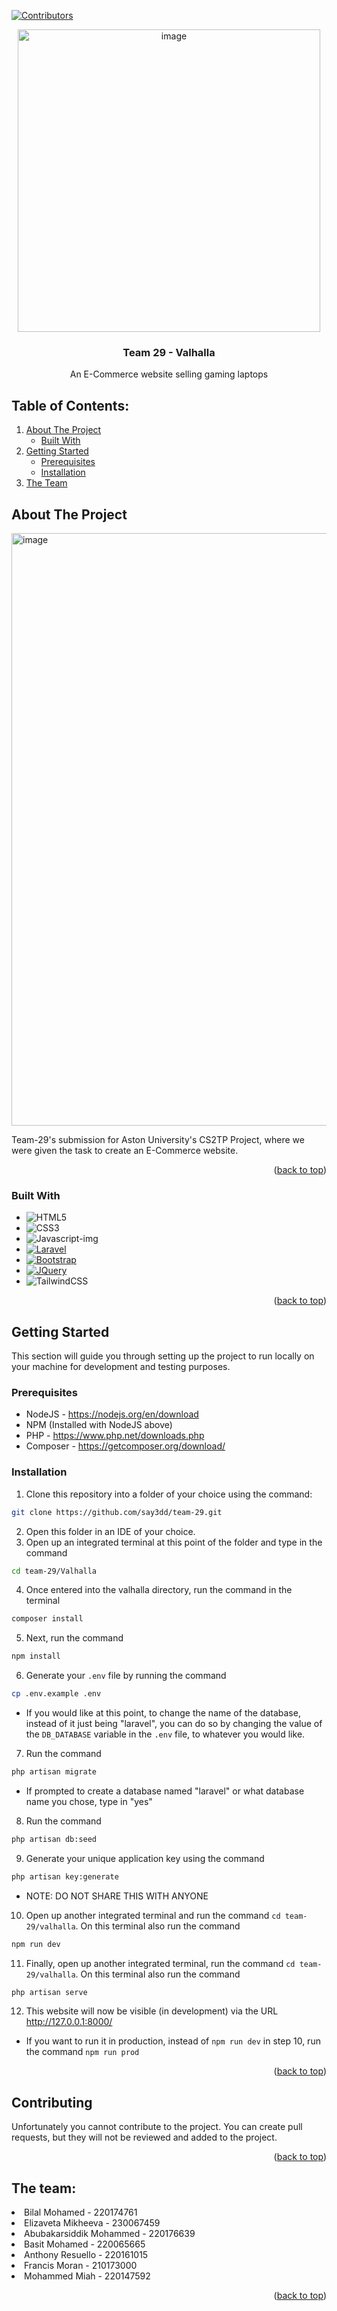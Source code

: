 <!-- PROJECT SHIELDS -->
[![Contributors][contributors-shield]][contributors-url]
<!-- PROJECT LOGO -->
<div align="center">
  <a href="https://github.com/say3dd/team-29">
    <img width="484" alt="image" src="https://github.com/say3dd/team-29/assets/123840502/1d84db3a-2dd4-415a-ac06-d452e7ca4497">
  </a>

<h3 align="center">Team 29 - Valhalla</h3>

  <p align="center">
    An E-Commerce website selling gaming laptops
    <br/>
  </p>
</div>



<!-- TABLE OF CONTENTS -->
## Table of Contents:
  <ol>
    <li>
      <a href="#about-the-project">About The Project</a>
      <ul>
        <li><a href="#built-with">Built With</a></li>
      </ul>
    </li>
    <li>
      <a href="#getting-started">Getting Started</a>
      <ul>
        <li><a href="#prerequisites">Prerequisites</a></li>
        <li><a href="#installation">Installation</a></li>
      </ul>
    </li>
    <li><a href="#the-team">The Team</a></li>
  </ol>



<!-- ABOUT THE PROJECT -->
## About The Project

<img width="948" alt="image" src="https://github.com/say3dd/team-29/assets/123840502/52e85bbf-0e23-446e-91d5-bb2888d969d2">

Team-29's submission for Aston University's CS2TP Project, where we were given the task to create an E-Commerce website.

<p align="right">(<a href="#readme-top">back to top</a>)</p>



### Built With
* ![HTML5]
* ![CSS3]
* ![Javascript-img]
* [![Laravel][Laravel.com]][Laravel-url]
* [![Bootstrap][Bootstrap.com]][Bootstrap-url]
* [![JQuery][JQuery.com]][JQuery-url]
* ![TailwindCSS]

<p align="right">(<a href="#readme-top">back to top</a>)</p>


<!-- GETTING STARTED -->
## Getting Started

This section will guide you through setting up the project to run locally on your machine for development and testing purposes.

### Prerequisites

* NodeJS - https://nodejs.org/en/download
* NPM (Installed with NodeJS above)
* PHP - https://www.php.net/downloads.php
* Composer - https://getcomposer.org/download/

### Installation

1. Clone this repository into a folder of your choice using the command:
```sh
git clone https://github.com/say3dd/team-29.git
```
2. Open this folder in an IDE of your choice.
3. Open up an integrated terminal at this point of the folder and type in the command
 ```sh
cd team-29/Valhalla 
```
4. Once entered into the valhalla directory, run the command in the terminal
```sh
composer install
```
5. Next, run the command 
```sh
npm install
```
6. Generate your `.env` file by running the command
```sh
cp .env.example .env
```
   - If you would like at this point, to change the name of the database, instead of it just being "laravel", you can do so by changing the value of the `DB_DATABASE` variable in the `.env` file, to whatever you would like.
7. Run the command
```sh
php artisan migrate
```
  - If prompted to create a database named "laravel" or what database name you chose, type in "yes"
8. Run the command
```sh
php artisan db:seed
```
9. Generate your unique application key using the command
```sh
php artisan key:generate
```
  - NOTE: DO NOT SHARE THIS WITH ANYONE
10. Open up another integrated terminal and run the command `cd team-29/valhalla`. On this terminal also run the command
```sh
npm run dev
```
11. Finally, open up another integrated terminal, run the command `cd team-29/valhalla`. On this terminal also run the command
```sh
php artisan serve
```
12. This website will now be visible (in development) via the URL http://127.0.0.1:8000/
  - If you want to run it in production, instead of `npm run dev` in step 10, run the command `npm run prod`


<p align="right">(<a href="#readme-top">back to top</a>)</p>

<!-- CONTRIBUTING -->
## Contributing

Unfortunately you cannot contribute to the project. You can create pull requests, but they will not be reviewed and added to the project.

<p align="right">(<a href="#readme-top">back to top</a>)</p>


<!-- The team -->

## The team: 
<li> Bilal Mohamed - 220174761 </li> 
<li> Elizaveta Mikheeva - 230067459 </li>
<li> Abubakarsiddik Mohammed - 220176639 </li> 
<li> Basit Mohamed - 220065665 </li>
<li> Anthony Resuello - 220161015 </li> 
<li> Francis Moran - 210173000 </li> 
<li> Mohammed Miah - 220147592 </li> 


<p align="right">(<a href="#readme-top">back to top</a>)</p>

<!-- MARKDOWN LINKS & IMAGES -->
<!-- https://www.markdownguide.org/basic-syntax/#reference-style-links -->
[contributors-shield]: https://img.shields.io/github/contributors/say3dd/team-29.svg?style=for-the-badge
[contributors-url]: https://github.com/say3dd/team-29/graphs/contributors
[product-screenshot]: images/screenshot.png
[HTML5]: https://img.shields.io/badge/html5-%23E34F26.svg?style=for-the-badge&logo=html5&logoColor=white
[CSS3]: https://img.shields.io/badge/css3-%231572B6.svg?style=for-the-badge&logo=css3&logoColor=white
[Javascript-img]: https://camo.githubusercontent.com/53ec2e58e03ba275d9b3a386abd96a243cf744a1a7121bdf8262fc8ae6ebc335/68747470733a2f2f696d672e736869656c64732e696f2f62616467652f6a6176617363726970742d2532333332333333302e7376673f7374796c653d666f722d7468652d6261646765266c6f676f3d6a617661736372697074266c6f676f436f6c6f723d253233463744463145
[TailwindCSS]: https://img.shields.io/badge/tailwindcss-%2338B2AC.svg?style=for-the-badge&logo=tailwind-css&logoColor=white 
[Laravel.com]: https://img.shields.io/badge/Laravel-FF2D20?style=for-the-badge&logo=laravel&logoColor=white
[Laravel-url]: https://laravel.com
[Bootstrap.com]: https://img.shields.io/badge/Bootstrap-563D7C?style=for-the-badge&logo=bootstrap&logoColor=white
[Bootstrap-url]: https://getbootstrap.com
[JQuery.com]: https://img.shields.io/badge/jQuery-0769AD?style=for-the-badge&logo=jquery&logoColor=white
[JQuery-url]: https://jquery.com 

